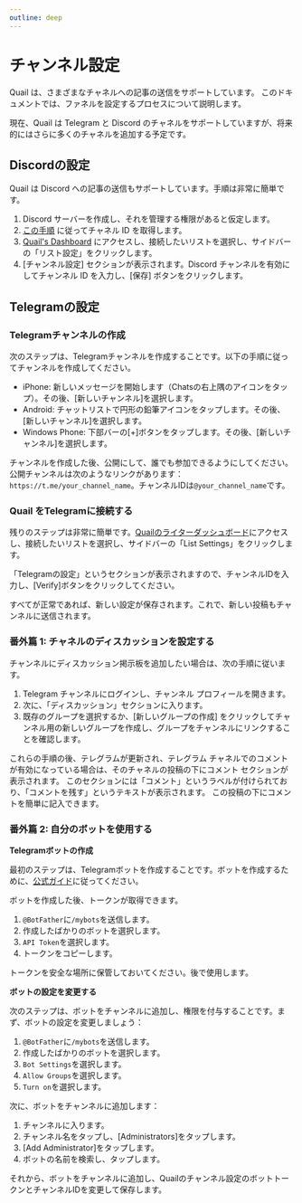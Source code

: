 ```yaml
---
outline: deep
---
```


# チャンネル設定

Quail は、さまざまなチャネルへの記事の送信をサポートしています。 このドキュメントでは、ファネルを設定するプロセスについて説明します。

現在、Quail は Telegram と Discord のチャネルをサポートしていますが、将来的にはさらに多くのチャネルを追加する予定です。

## Discordの設定

Quail は Discord への記事の送信もサポートしています。手順は非常に簡単です。

1. Discord サーバーを作成し、それを管理する権限があると仮定します。
2. [この手順](https://techwiser.com/how-to-copy-discord-profile-channel-server-message-id-and-link/) に従ってチャネル ID を取得します。
3. [Quail's Dashboard](https://quail.ink/dashboard) にアクセスし、接続したいリストを選択し、サイドバーの「リスト設定」をクリックします。
4. [チャンネル設定] セクションが表示されます。Discord チャンネルを有効にしてチャンネル ID を入力し、[保存] ボタンをクリックします。
  
## Telegramの設定

### Telegramチャンネルの作成

次のステップは、Telegramチャンネルを作成することです。以下の手順に従ってチャンネルを作成してください。

- iPhone: 新しいメッセージを開始します（Chatsの右上隅のアイコンをタップ）。その後、[新しいチャンネル]を選択します。
- Android: チャットリストで円形の鉛筆アイコンをタップします。その後、[新しいチャンネル]を選択します。
- Windows Phone: 下部バーの[+]ボタンをタップします。その後、[新しいチャンネル]を選択します。

チャンネルを作成した後、公開にして、誰でも参加できるようにしてください。公開チャンネルは次のようなリンクがあります：`https://t.me/your_channel_name`。チャンネルIDは`@your_channel_name`です。

### Quail をTelegramに接続する

残りのステップは非常に簡単です。[Quailのライターダッシュボード](https://quail.ink/dashboard)にアクセスし、接続したいリストを選択し、サイドバーの「List Settings」をクリックします。

「Telegramの設定」というセクションが表示されますので、チャンネルIDを入力し、[Verify]ボタンをクリックしてください。

すべてが正常であれば、新しい設定が保存されます。これで、新しい投稿もチャンネルに送信されます。


### 番外篇 1: チャネルのディスカッションを設定する

チャンネルにディスカッション掲示板を追加したい場合は、次の手順に従います。

1. Telegram チャンネルにログインし、チャンネル プロフィールを開きます。
2. 次に、「ディスカッション」セクションに入ります。
3. 既存のグループを選択するか、[新しいグループの作成] をクリックしてチャンネル用の新しいグループを作成し、グループをチャンネルにリンクすることを確認します。
  
これらの手順の後、テレグラムが更新され、テレグラム チャネルでのコメントが有効になっている場合は、そのチャネルの投稿の下にコメント セクションが表示されます。 このセクションには「コメント」というラベルが付けられており、「コメントを残す」というテキストが表示されます。 この投稿の下にコメントを簡単に記入できます。

### 番外篇 2: 自分のボットを使用する

**Telegramボットの作成**

最初のステップは、Telegramボットを作成することです。ボットを作成するために、[公式ガイド](https://core.telegram.org/bots#6-botfather)に従ってください。

ボットを作成した後、トークンが取得できます。

1. `@BotFather`に`/mybots`を送信します。
2. 作成したばかりのボットを選択します。
3. `API Token`を選択します。
4. トークンをコピーします。

トークンを安全な場所に保管しておいてください。後で使用します。

**ボットの設定を変更する**

次のステップは、ボットをチャンネルに追加し、権限を付与することです。まず、ボットの設定を変更しましょう：

1. `@BotFather`に`/mybots`を送信します。
2. 作成したばかりのボットを選択します。
3. `Bot Settings`を選択します。
4. `Allow Groups`を選択します。
5. `Turn on`を選択します。

次に、ボットをチャンネルに追加します：

1. チャンネルに入ります。
2. チャンネル名をタップし、[Administrators]をタップします。
3. [Add Administrator]をタップします。
4. ボットの名前を検索し、タップします。

それから、ボットをチャンネルに追加し、Quailのチャンネル設定のボットトークンとチャンネルIDを変更して保存します。
